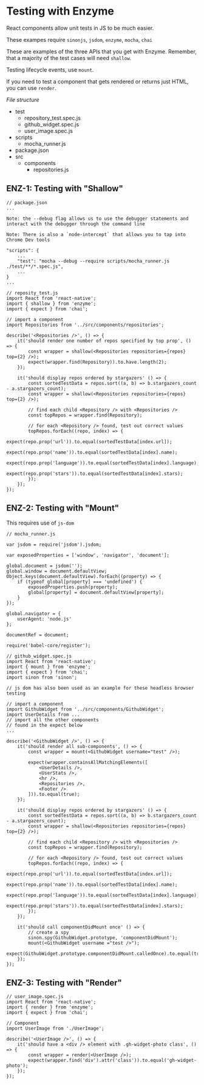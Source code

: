 # Testing with Enzyme

React components allow unit tests in JS to be much easier.

These exampes require `sinonjs`, `jsdom`, `enzyme`, `mocha`, `chai`

These are examples of the three APIs that you get with Enzyme. Remember, that a majority of the test cases will need `shallow`.

Testing lifecycle events, use `mount`.

If you need to test a component that gets rendered or returns just HTML, you can use `render`.

*File structure*

- test
	- repository_test.spec.js
	- github_widget.spec.js
	- user_image.spec.js
- scripts
	- mocha_runner.js
- package.json
- src
	- components
		- repositories.js

## ENZ-1: Testing with "Shallow"

```
// package.json
...

Note: the --debug flag allows us to use the debugger statements and interact with the debugger through the command line

Note: There is also a `node-intercept` that allows you to tap into Chrome Dev tools

"scripts": {
	...
	"test": "mocha --debug --require scripts/mocha_runner.js ./test/**/*.spec.js",
	...
}
...

```

```
// reposity_test.js
import React from 'react-native';
import { shallow } from 'enzyme';
import { expect } from 'chai';

// import a component
import Repositories from '../src/components/repositories';

describe('<Repositories />', () => {
	it('should render one number of repos specified by top prop', () => {
		const wrapper = shallow(<Repositories repositories={repos} top={2} />);
		expect(wrapper.find(Repository)).to.have.length(2);
	});

	it('should display repos ordered by stargazers' () => {
		const sortedTestData = repos.sort((a, b) => b.stargazers_count - a.stargazers_count);
		const wrapper = shallow(<Repositories repositories={repos} top={2} />);

		// find each child <Repository /> with <Repositories />
		const topRepos = wrapper.find(Repository);

		// for each <Repository /> found, test out correct values
		topRepos.forEach((repo, index) => {
			expect(repo.prop('url')).to.equal(sortedTestData[index.url]);
			expect(repo.prop('name')).to.equal(sortedTestData[index].name);
			expect(repo.prop('language')).to.equal(sortedTestData[index].language);
			expect(repo.prop('stars')).to.equal(sortedTestData[index].stars);
		});
	});
});
```

## ENZ-2: Testing with "Mount"

This requires use of `js-dom`

```
// mocha_runner.js

var jsdom = require('jsdom').jsdom;

var exposedProperties = ['window', 'navigator', 'document'];

global.document = jsdom('');
global.window = document.defaultView;
Object.keys(document.defaultView).forEach((property) => {
	if (typeof global[property] === 'undefined') {
		exposedProperties.push(property);
		global[property] = document.defaultView[property];
	}
});

global.navigator = {
	userAgent: 'node.js'
};

documentRef = document;

require('babel-core/register');
```

```
// github_widget.spec.js
import React from 'react-native';
import { mount } from 'enzyme';
import { expect } from 'chai';
import sinon from 'sinon';

// js dom has also been used as an example for these headless browser testing

// import a component
import GithubWidget from '../src/components/GithubWidget';
import UserDetails from ...
// import all the other components
// found in the expect below
...

describe('<GithubWidget />', () => {
	it('should render all sub-components', () => {
		const wrapper = mount(<GithubWidget username="test" />);
		
		expect(wrapper.containsAllMatchingElements([
			<UserDetails />,
			<UserStats />,
			<hr />,
			<Repositories />,
			<Footer />
		])).to.equal(true);
	});

	it('should display repos ordered by stargazers' () => {
		const sortedTestData = repos.sort((a, b) => b.stargazers_count - a.stargazers_count);
		const wrapper = shallow(<Repositories repositories={repos} top={2} />);

		// find each child <Repository /> with <Repositories />
		const topRepos = wrapper.find(Repository);

		// for each <Repository /> found, test out correct values
		topRepos.forEach((repo, index) => {
			expect(repo.prop('url')).to.equal(sortedTestData[index.url]);
			expect(repo.prop('name')).to.equal(sortedTestData[index].name);
			expect(repo.prop('language')).to.equal(sortedTestData[index].language);
			expect(repo.prop('stars')).to.equal(sortedTestData[index].stars);
		});
	});

	it('should call componentDidMount once' () => {
		// create a spy
		sinon.spy(GithubWidget.prototype, 'componentDidMount');
		mount(<GithubWidget username ="test />");
		expect(GithubWidget.prototype.componentDidMount.calledOnce).to.equal(true);
	});
});
```

## ENZ-3: Testing with "Render"

```
// user_image.spec.js
import React from 'react-native';
import { render } from 'enzyme';
import { expect } from 'chai';

// Component
import UserImage from './UserImage';

describe('<UserImage />', () => {
	it('should have a <div /> element with .gh-widget-photo class', () => {
		const wrapper = render(<UserImage />);
		expect(wrapper.find('div').attr('class')).to.equal('gh-widget-photo');
	});
});
```